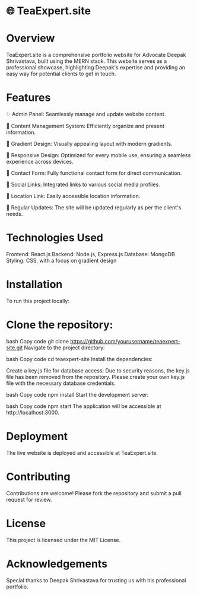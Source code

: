 # 🌐 TeaExpert.site

# Overview
TeaExpert.site is a comprehensive portfolio website for Advocate Deepak Shrivastava, built using the MERN stack. This website serves as a professional showcase, highlighting Deepak's expertise and providing an easy way for potential clients to get in touch.

# Features
✨ Admin Panel: Seamlessly manage and update website content.

📝 Content Management System: Efficiently organize and present information.

🎨 Gradient Design: Visually appealing layout with modern gradients.

📱 Responsive Design: Optimized for every mobile use, ensuring a seamless experience across devices.

📧 Contact Form: Fully functional contact form for direct communication.

🔗 Social Links: Integrated links to various social media profiles.

📍 Location Link: Easily accessible location information.

🔄 Regular Updates: The site will be updated regularly as per the client's needs.

# Technologies Used
Frontend: React.js
Backend: Node.js, Express.js
Database: MongoDB
Styling: CSS, with a focus on gradient design

# Installation
To run this project locally:

# Clone the repository:

bash
Copy code
git clone https://github.com/yourusername/teaexpert-site.git
Navigate to the project directory:

bash
Copy code
cd teaexpert-site
Install the dependencies:

Create a key.js file for database access:
Due to security reasons, the key.js file has been removed from the repository. Please create your own key.js file with the necessary database credentials.

bash
Copy code
npm install
Start the development server:

bash
Copy code
npm start
The application will be accessible at http://localhost:3000.

# Deployment
The live website is deployed and accessible at TeaExpert.site.

# Contributing
Contributions are welcome! Please fork the repository and submit a pull request for review.

# License
This project is licensed under the MIT License.

# Acknowledgements
Special thanks to Deepak Shrivastava for trusting us with his professional portfolio.
